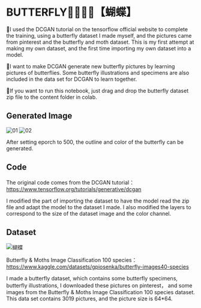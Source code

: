 # BUTTERFLY🦋🦋🦋🦋【蝴蝶】

🦋I used the DCGAN tutorial on the tensorflow official website to complete the training, using a butterfly dataset I made myself, and the pictures came from pinterest and the butterfly and moth dataset. This is my first attempt at making my own dataset, and the first time importing my own dataset into a model.

🦋I want to make DCGAN generate new butterfly pictures by learning pictures of butterflies. Some butterfly illustrations and specimens are also included in the data set for DCGAN to learn together.

🦋If you want to run this notebook, just drag and drop the butterfly dataset zip file to the content folder in colab.

## Generated Image

![01](https://github.com/gzldsss/Butterfly_DCGAN/assets/118484191/d66f993e-6b2f-488f-99b2-fda6063e61bb)
![02](https://github.com/gzldsss/Butterfly_DCGAN/assets/118484191/af76e98a-300b-4679-a53c-ff5c653ece1e)

After setting eporch to 500, the outline and color of the butterfly can be generated.

## Code

The original code comes from the DCGAN tutorial： https://www.tensorflow.org/tutorials/generative/dcgan

I modified the part of importing the dataset to have the model read the zip file and adapt the model to the dataset I made. I also modified the layers to correspond to the size of the dataset image and the color channel.

## Dataset

![蝴蝶](https://github.com/gzldsss/Butterfly_DCGAN/assets/118484191/ed2fcdbb-7451-4edb-ad6b-cb368460a509)


Butterfly & Moths Image Classification 100 species： https://www.kaggle.com/datasets/gpiosenka/butterfly-images40-species

I made a butterfly dataset, which contains some butterfly specimens, butterfly illustrations, I downloaded these pictures on pinterest， and some images from the Butterfly & Moths Image Classification 100 species dataset. This data set contains 3019 pictures, and the picture size is 64*64.
